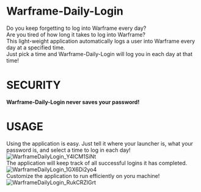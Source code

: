 # Warframe-Daily-Login
Do you keep forgetting to log into Warframe every day?  
Are you tired of how long it takes to log into Warframe?  
This light-weight application automatically logs a user into Warframe every day at a specified time.  
Just pick a time and Warframe-Daily-Login will log you in each day at that time!  
# SECURITY 
**Warframe-Daily-Login never saves your password!**
# USAGE
Using the application is easy. Just tell it where your launcher is, what your password is, and select a time to log in each day!  
![WarframeDailyLogin_Y4ICM1SiNt](https://user-images.githubusercontent.com/23323883/129253897-1c04e412-532c-446f-8f82-69898b862b6a.png)  
The application will keep track of all successful logins it has completed.  
![WarframeDailyLogin_1GX6Di2yo4](https://user-images.githubusercontent.com/23323883/129254572-66ec33a6-f46a-4c0d-a93a-b018c1eaba31.png)  
Customize the application to run efficiently on yoru machine!  
![WarframeDailyLogin_RukCRZlGrt](https://user-images.githubusercontent.com/23323883/129254582-b537a0ac-e0cc-49ab-af33-d272056ceefa.png)  


